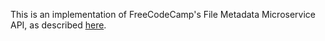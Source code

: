 This is an implementation of FreeCodeCamp's File Metadata Microservice API, as described [here](https://www.freecodecamp.com/challenges/file-metadata-microservice).